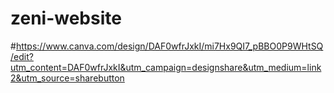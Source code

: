 # zeni-website
#https://www.canva.com/design/DAF0wfrJxkI/mi7Hx9QI7_pBBO0P9WHtSQ/edit?utm_content=DAF0wfrJxkI&utm_campaign=designshare&utm_medium=link2&utm_source=sharebutton
